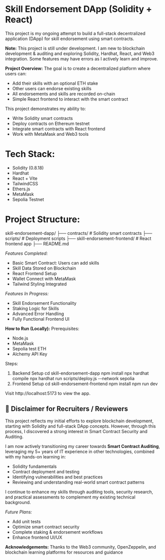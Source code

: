 # Skill Endorsement DApp (Solidity + React)

 This project is my ongoing attempt to build a full-stack decentralized application (DApp) for skill endorsement using smart contracts.

 **Note:** This project is still under development. I am new to blockchain development & auditing and exploring Solidity, Hardhat, React, and Web3 integration. Some features may have errors as I actively learn and improve.

 **Project Overview:**
 The goal is to create a decentralized platform where users can:
 - Add their skills with an optional ETH stake
 - Other users can endorse existing skills
 - All endorsements and skills are recorded on-chain
 - Simple React frontend to interact with the smart contract

 This project demonstrates my ability to:
 - Write Solidity smart contracts
 - Deploy contracts on Ethereum testnet
 - Integrate smart contracts with React frontend
 - Work with MetaMask and Web3 tools

 # Tech Stack:
 - Solidity (0.8.18)
 - Hardhat
 - React + Vite
 - TailwindCSS
 - Ethers.js
 - MetaMask
 - Sepolia Testnet

 # Project Structure:
 skill-endorsement-dapp/
├── contracts/ # Solidity smart contracts
├── scripts/ # Deployment scripts
├── skill-endorsement-frontend/ # React frontend app
├── README.md

 *Features Completed:*
 - Basic Smart Contract: Users can add skills
 - Skill Data Stored on Blockchain
 - React Frontend Setup
 - Wallet Connect with MetaMask
 - Tailwind Styling Integrated

 *Features In Progress:*
 - Skill Endorsement Functionality
 - Staking Logic for Skills
 - Advanced Error Handling
 - Fully Functional Frontend UI

**How to Run (Locally):**
 Prerequisites:
 - Node.js
 - MetaMask
 - Sepolia test ETH
 - Alchemy API Key

 Steps:
 1. Backend Setup
   cd skill-endorsement-dapp
   npm install
   npx hardhat compile
   npx hardhat run scripts/deploy.js --network sepolia
 2. Frontend Setup
   cd skill-endorsement-frontend
   npm install
   npm run dev

 Visit http://localhost:5173 to view the app.

 ## 🌟 Disclaimer for Recruiters / Reviewers

This project reflects my initial efforts to explore blockchain development, starting with Solidity and full-stack DApp concepts. However, through this process, I discovered a strong interest in Smart Contract Security and Auditing.

I am now actively transitioning my career towards **Smart Contract Auditing**, leveraging my 5+ years of IT experience in other technologies, combined with my hands-on learning in:

- Solidity fundamentals  
- Contract deployment and testing  
- Identifying vulnerabilities and best practices  
- Reviewing and understanding real-world smart contract patterns  

I continue to enhance my skills through auditing tools, security research, and practical assessments to complement my existing technical background.

*Future Plans:*
- Add unit tests
- Optimize smart contract security
- Complete staking & endorsement workflows
- Enhance frontend UI/UX

 **Acknowledgements:**
 Thanks to the Web3 community, OpenZeppelin, and blockchain learning platforms for resources and
 guidance